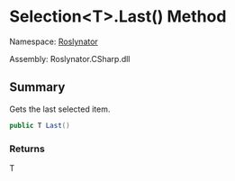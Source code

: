 # Selection\<T>\.Last\(\) Method

Namespace: [Roslynator](../../README.md)

Assembly: Roslynator\.CSharp\.dll

## Summary

Gets the last selected item\.

```csharp
public T Last()
```

### Returns

T


